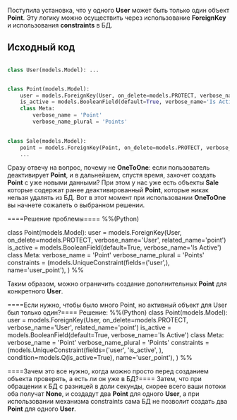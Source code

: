 Поступила установка, что у одного **User** может быть только один объект **Point**. Эту логику можно осуществить через использование **ForeignKey** и использования **constraints** в БД.

## Исходный код

```python

class User(models.Model): ...


class Point(models.Model):
    user = models.ForeignKey(User, on_delete=models.PROTECT, verbose_name='User', related_name='point')
    is_active = models.BooleanField(default=True, verbose_name='Is Active')
    class Meta:
        verbose_name = 'Point'
        verbose_name_plural = 'Points'
        

class Sale(models.Model):
    point = models.ForeignKey(Point, on_delete=models.PROTECT, verbose_name='Point', related_name='sale')
    ...
```


Сразу отвечу на вопрос, почему не **OneToOne**: если пользователь деактивирует **Point**, и в дальнейшем, спустя время, захочет создать **Point** с уже новыми данными? При этом у нас уже есть объекты **Sale** которые содержат ранее деактивированный **Point**, которые никак нельзя удалять из БД. Вот в этот момент при использовании **OneToOne** вы начнете сожалеть о выбранном решении.

====Решение проблемы====
%%(Python)

class Point(models.Model):
    user = models.ForeignKey(User, on_delete=models.PROTECT, verbose_name='User', related_name='point')
    is_active = models.BooleanField(default=True, verbose_name='Is Active')
    class Meta:
        verbose_name = 'Point'
        verbose_name_plural = 'Points'
        constraints = (models.UniqueConstraint(fields=('user',), name='user_point'), )
%%

Таким образом, можно ограничить создание дополнительных **Point** для конкретного **User**.

====Если нужно, чтобы было много Point, но активный объект для User был только один?====
Решение:
%%(Python)
class Point(models.Model):
    user = models.ForeignKey(User, on_delete=models.PROTECT, verbose_name='User', related_name='point')
    is_active = models.BooleanField(default=True, verbose_name='Is Active')
    class Meta:
        verbose_name = 'Point'
        verbose_name_plural = 'Points'
        constraints = (models.UniqueConstraint(fields=('user', 'is_active', ), condition=models.Q(is_active=True), name='user_point'), )
%%

====Зачем это все нужно, когда можно просто перед созданием объекта проверять, а есть ли он уже в БД?====
Затем, что при обращении к БД с разницей в доли секунды, скорее всего ваши потоки оба получат **None**, и создадут два **Point** для одного **User**, а при использовании механизма constraints сама БД не позволит создать два **Point** для одного **User**.

